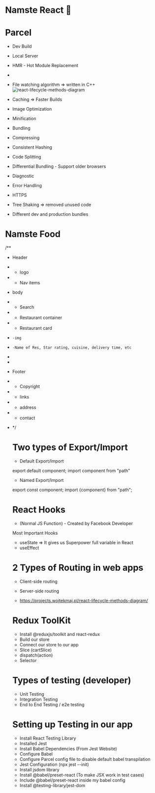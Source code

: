 # Namste React 🚀

# Parcel

- Dev Build
- Local Server
- HMR - Hot Module Replacement
- 
- File watching algorithm => written in C++![react-lifecycle-methods-diagram](https://github.com/bk408/namste-react/assets/116827830/79233dae-7db6-476f-bcef-dfe278e3b3e7)



- Caching => Faster Builds
- Image Optimization
- Minification
- Bundling
- Compressing
- Consistent Hashing
- Code Splitting
- Differential Bundling - Support older browsers
- Diagnostic
- Error Handling
- HTTPS
- Tree Shaking => removed unused code
- Different dev and production bundles

# Namste Food

/\*\*

- Header
- - logo
- - Nav items
- body
- - Search
- - Restaurant container
- - Restaurant card
-     -img
-     -Name of Res, Star rating, cuisine, delivery time, etc
-
-
- Footer
- - Copyright
- - links
- - address
- - contact
- \*/

  # Two types of Export/Import

  - Default Export/Import

  export default component;
  import component from "path"

  - Named Export/Import

  export const component;
  import {component} from "path";

  # React Hooks

  - (Normal JS Function) - Created by Facebook Developer

  Most Important Hooks

  - useState => It gives us Superpower full variable in React
  - useEffect

  # 2 Types of Routing in web apps

  - Client-side routing
  - Server-side routing



  - https://projects.wojtekmaj.pl/react-lifecycle-methods-diagram/

  # Redux ToolKit

  - Install @reduxjs/toolkit and react-redux
  - Build our store
  - Connect our store to our app
  - Slice (cartSlice)
  - dispatch(action)
  - Selector


  # Types of testing (developer)

  - Unit Testing
  - Integration Testing
  - End to End Testing / e2e testing

  # Setting up Testing in our app

  - Install React Testing Library
  - Installed Jest
  - Install Babel Dependencies  (From Jest Website)
  - Configure Babel
  - Configure Parcel config file to disable default babel transpilation 
  - Jest Configuration  (npx jest --init)
  - Install jsdom library 
  - Install @babel/preset-react  (To make JSX work in test cases)
  - Include @babel/preset-react inside my babel config
  - Install @testing-library/jest-dom 

